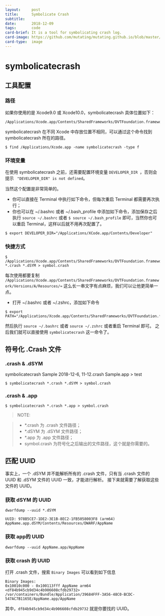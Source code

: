 ```yaml
---
layout:     post
title:      Symbolicate Crash
subtitle:   
date:       2018-12-09
tags:       code
card-brief: It is a tool for symbolicating crash log.
card-image: https://github.com/mutating/mutating.github.io/blob/master/resources/2018/12/2018-12-09-symbolicatecrash/Xcode.png
card-type:  image
---
```


# symbolicatecrash

## 工具配置

### 路径

如果你使用的是 Xcode9.0 或 Xcode10.0，symbolicatecrash 具体位置如下： 

```
/Applications/Xcode.app/Contents/SharedFrameworks/DVTFoundation.framework/Versions/A/Resources/symbolicatecrash
```
symbolicatecrash 在不同 Xcode 中存放位置不相同，可以通过这个命令找到 symbolicatecrash 所在的路径。

```shell
$ find /Applications/Xcode.app -name symbolicatecrash -type f
```

### 环境变量

在使用 symbolicatecrash 之前，还需要配置环境变量 `DEVELOPER_DIR `，否则会提示 ` "DEVELOPER_DIR" is not defined`。

当然这个配置是非常简单的。

* 你可以直接在 Terminal 中执行如下命令，但每次重启 Terminal 都需要再次执行；
* 你也可以在 ~/.bashrc 或者 ~/.bash_profile 中添加如下命令，添加保存之后执行 `source ~/.bashrc` 或者 `$ source ~/.bash_profile` 即可，当然你也可以重启 Terminal，这样以后就不用再次配置了。

```shell
$ export DEVELOPER_DIR="/Applications/XCode.app/Contents/Developer"
```

### 快捷方式

```
$ /Applications/Xcode.app/Contents/SharedFrameworks/DVTFoundation.framework/Versions/A/Resources/symbolicatecrash *.crash *.dSYM > symbol.crash
```

每次使用都要复制 `/Applications/Xcode.app/Contents/SharedFrameworks/DVTFoundation.framework/Versions/A/Resources/≈` 这么长一串文字有点麻烦，我们可以让他更简单一点。

* 打开 ~/.bashrc 或者 ~/.zshrc，添加如下命令

```shell
$ export PATH="/Applications/Xcode.app/Contents/SharedFrameworks/DVTFoundation.framework/Versions/A/Resources/:$PATH"
```

然后执行 `source ~/.bashrc` 或者 `source ~/.zshrc` 或者重启 Terminal 即可。
之后我们就可以直接使用 `symbolicatecrash` 这一命令了。

## 符号化 .Crash 文件

### .crash & .dSYM
symbolicatecrash  Sample 2018-12-6, 11-12.crash Sample.app > test
```
$ symbolicatecrash *.crash *.dSYM > symbol.crash
```

### .crash & .app

```
$ symbolicatecrash *.crash *.app > symbol.crash
```

> NOTE: 

> * *.crash 为 .crash 文件路径；
> * *.dSYM 为 .dSYM 文件路径；
> * *.app 为 .app 文件路径；
> * symbol.crash 为符号化之后输出的文件路径，这个就是你需要的。

## 匹配 UUID

事实上，一个 .dSYM 并不能解析所有的 .crash 文件，只有当 .crash 文件的 UUID 和 .dSYM 文件的 UUID 一致，才能进行解析。
接下来就需要了解获取这些文件的 UUID。

### 获取 dSYM 的 UUID

```shell
dwarfdump --uuid *.dSYM
```

```
UUID: 978B5CE7-1DE2-3E1B-8EC2-1FB5058003F8 (arm64) AppName.app.dSYM/Contents/Resources/DWARF/AppName
```

### 获取 app的 UUID

```shell
dwarfdump --uuid AppName.app/AppName
```

### 获取 crash 的 UUID

打开 .crash 文件，搜索 `Binary Images` 可以看到如下信息

```
Binary Images:
0x10010c000 - 0x100113fff AppName arm64  <df84b945cb9d34c4b906608cfdb29732> /var/containers/Bundle/Application/39684FFF-3A56-48C0-BCDC-547AC7B1165E/AppName.app/AppName
```

其中，`df84b945cb9d34c4b906608cfdb29732` 就是你要找的 UUID。

